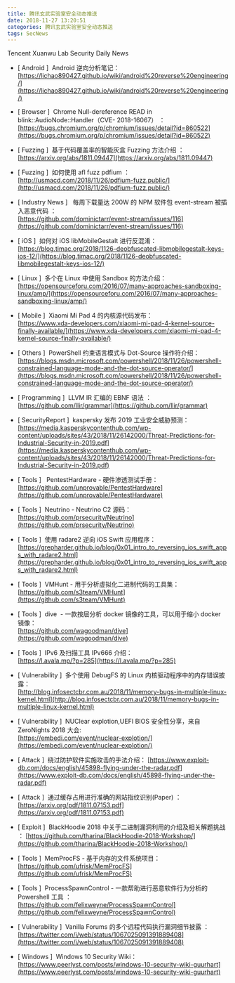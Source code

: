 ```yaml
---
title: 腾讯玄武实验室安全动态推送
date: 2018-11-27 13:20:51
categories: 腾讯玄武实验室安全动态推送
tags: SecNews
---
```


Tencent Xuanwu Lab Security Daily News  
* [ Android ]  Android 逆向分析笔记：   
[https://lichao890427.github.io/wiki/android%20reverse%20engineering/](https://lichao890427.github.io/wiki/android%20reverse%20engineering/)  

* [ Browser ]  Chrome Null-dereference READ in blink::AudioNode::Handler（CVE- 2018-16067） ：   
[https://bugs.chromium.org/p/chromium/issues/detail?id=860522](https://bugs.chromium.org/p/chromium/issues/detail?id=860522)  

* [ Fuzzing ]  基于代码覆盖率的智能灰盒 Fuzzing 方法介绍 ：   
[https://arxiv.org/abs/1811.09447](https://arxiv.org/abs/1811.09447)  

* [ Fuzzing ]  如何使用 afl fuzz pdfium ：   
[http://usmacd.com/2018/11/26/pdfium-fuzz.public/](http://usmacd.com/2018/11/26/pdfium-fuzz.public/)  

* [ Industry News ]   每周下载量达 200W 的 NPM 软件包 event-stream 被插入恶意代码 ：   
[https://github.com/dominictarr/event-stream/issues/116](https://github.com/dominictarr/event-stream/issues/116)  

* [ iOS ]  如何对 iOS libMobileGestalt 进行反混淆：   
[https://blog.timac.org/2018/1126-deobfuscated-libmobilegestalt-keys-ios-12/](https://blog.timac.org/2018/1126-deobfuscated-libmobilegestalt-keys-ios-12/)  

* [ Linux ]  多个在 Linux 中使用 Sandbox 的方法介绍：   
[https://opensourceforu.com/2016/07/many-approaches-sandboxing-linux/amp/](https://opensourceforu.com/2016/07/many-approaches-sandboxing-linux/amp/)  

* [ Mobile ]  Xiaomi Mi Pad 4 的内核源代码发布：   
[https://www.xda-developers.com/xiaomi-mi-pad-4-kernel-source-finally-available/](https://www.xda-developers.com/xiaomi-mi-pad-4-kernel-source-finally-available/)  

* [ Others ]  PowerShell 约束语言模式与 Dot-Source 操作符介绍：   
[https://blogs.msdn.microsoft.com/powershell/2018/11/26/powershell-constrained-language-mode-and-the-dot-source-operator/](https://blogs.msdn.microsoft.com/powershell/2018/11/26/powershell-constrained-language-mode-and-the-dot-source-operator/)  

* [ Programming ]  LLVM IR 汇编的 EBNF 语法 ：   
[https://github.com/llir/grammar](https://github.com/llir/grammar)  

* [ SecurityReport ]  kaspersky 发布 2019 工业安全威胁预测：   
[https://media.kasperskycontenthub.com/wp-content/uploads/sites/43/2018/11/26142000/Threat-Predictions-for-Industrial-Security-in-2019.pdf](https://media.kasperskycontenthub.com/wp-content/uploads/sites/43/2018/11/26142000/Threat-Predictions-for-Industrial-Security-in-2019.pdf)  

* [ Tools ]   PentestHardware - 硬件渗透测试手册：   
[https://github.com/unprovable/PentestHardware](https://github.com/unprovable/PentestHardware)  

* [ Tools ]  Neutrino - Neutrino C2 源码：   
[https://github.com/prsecurity/Neutrino](https://github.com/prsecurity/Neutrino)  

* [ Tools ]  使用 radare2 逆向 iOS Swift 应用程序：   
[https://grepharder.github.io/blog/0x01_intro_to_reversing_ios_swift_apps_with_radare2.html](https://grepharder.github.io/blog/0x01_intro_to_reversing_ios_swift_apps_with_radare2.html)  

* [ Tools ]  VMHunt - 用于分析虚拟化二进制代码的工具集：   
[https://github.com/s3team/VMHunt](https://github.com/s3team/VMHunt)  

* [ Tools ]  dive  - 一款按层分析 docker 镜像的工具，可以用于缩小 docker 镜像：   
[https://github.com/wagoodman/dive](https://github.com/wagoodman/dive)  

* [ Tools ]  IPv6 及扫描工具 IPv666 介绍：   
[https://l.avala.mp/?p=285](https://l.avala.mp/?p=285)  

* [ Vulnerability ]  多个使用 DebugFS 的 Linux 内核驱动程序中的内存错误披露：   
[http://blog.infosectcbr.com.au/2018/11/memory-bugs-in-multiple-linux-kernel.html](http://blog.infosectcbr.com.au/2018/11/memory-bugs-in-multiple-linux-kernel.html)  

* [ Vulnerability ]  NUClear explotion,UEFI BIOS 安全性分享，来自 ZeroNights 2018 大会:   
[https://embedi.com/event/nuclear-explotion/](https://embedi.com/event/nuclear-explotion/)  

* [ Attack ]  绕过防护软件实施攻击的手法介绍： 
[https://www.exploit-db.com/docs/english/45898-flying-under-the-radar.pdf](https://www.exploit-db.com/docs/english/45898-flying-under-the-radar.pdf)  

* [ Attack ]  通过缓存占用进行准确的网站指纹识别(Paper) ： 
[https://arxiv.org/pdf/1811.07153.pdf](https://arxiv.org/pdf/1811.07153.pdf)  

* [ Exploit ]  BlackHoodie 2018 中关于二进制漏洞利用的介绍及相关解题挑战  ： 
[https://github.com/tharina/BlackHoodie-2018-Workshop/](https://github.com/tharina/BlackHoodie-2018-Workshop/)  

* [ Tools ]  MemProcFS - 基于内存的文件系统项目： 
[https://github.com/ufrisk/MemProcFS](https://github.com/ufrisk/MemProcFS)  

* [ Tools ]  ProcessSpawnControl  - 一款帮助进行恶意软件行为分析的 Powershell 工具 ： 
[https://github.com/felixweyne/ProcessSpawnControl](https://github.com/felixweyne/ProcessSpawnControl)  

* [ Vulnerability ]  Vanilla Forums 的多个远程代码执行漏洞细节披露 ： 
[https://twitter.com/i/web/status/1067025091391889408](https://twitter.com/i/web/status/1067025091391889408)  

* [ Windows ]  Windows 10 Security Wiki： 
[https://www.peerlyst.com/posts/windows-10-security-wiki-guurhart](https://www.peerlyst.com/posts/windows-10-security-wiki-guurhart)  

